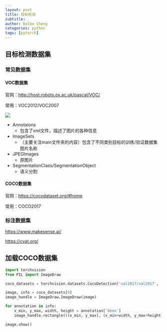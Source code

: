 ```yaml
---
layout: post
title: 目标检测
subtitle: 
author: Balbo Cheng
categories: python
tags: [pytorch]
---
```


## 目标检测数据集

### 常见数据集

#### VOC数据集

官网：http://host.robots.ox.ac.uk/pascal/VOC/

常用：VOC2012/VOC2007

![](https://s2.loli.net/2022/03/23/9C7jWrtg3RJZa8S.png)

- Annotaions
  - 包含了xml文件，描述了图片的各种信息
- ImageSets
  - （主要关注main文件夹的内容）包含了不同类别目标的训练/验证数据集图片名称
- JPEGImages
  - 原图片
- SegmentationClass/SegmentationObject
  - 语义分割

#### COCO数据集

官网：https://cocodataset.org/#home

常用：COCO2017

### 标注数据集

https://www.makesense.ai/

https://cvat.org/

## 加载COCO数据集

```python
import torchvision
from PIL import ImageDraw

coco_datasets = torchvision.datasets.CocoDetection('val2017/val2017', 'val2017/annotations/captions_val2017.json')

image, info = coco_datasets[0]
image_handle = ImageDraw.ImageDraw(image)

for annotation in info:
    x_min, y_max, width, height = annotation['bbox']
    image_handle.rectangle(((x_min, y_max), (x_min+width, y_max+height)))

image.show()
```


